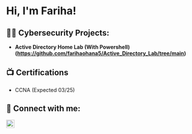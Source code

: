 <h1>Hi, I'm Fariha! </h1>

<h2>👨‍💻 Cybersecurity Projects:</h2>

- <b>Active Directory Home Lab (With Powershell) (https://github.com/farihaohana5/Active_Directory_Lab/tree/main)</b>


<h2>📺 Certifications</h2>

- CCNA (Expected 03/25)
<h2> 🤳 Connect with me:</h2>

[<img align="left" alt="JoshMadakor | LinkedIn" width="22px" src="https://cdn.jsdelivr.net/npm/simple-icons@v3/icons/linkedin.svg" />][linkedin]



[linkedin]: www.linkedin.com/in/fariha-islam-ohana-270791292

<!--
**joshmadakor1/joshmadakor1** is a ✨ _special_ ✨ repository because its `README.md` (this file) appears on your GitHub profile.

Here are some ideas to get you started:

- 🔭 I’m currently working on ...
- 🌱 I’m currently learning ...
- 👯 I’m looking to collaborate on ...
- 🤔 I’m looking for help with ...
- 💬 Ask me about ...
- 📫 How to reach me: ...
- 😄 Pronouns: ...
- ⚡ Fun fact: ...
-->
